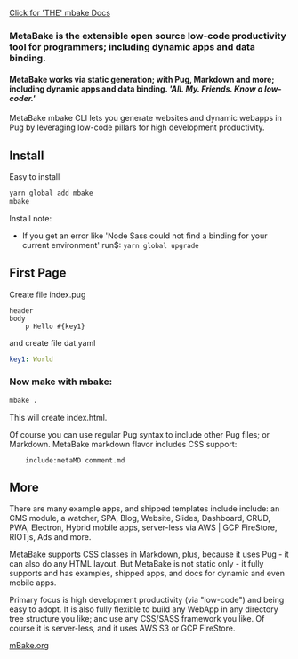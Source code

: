 [Click for 'THE' mbake Docs](https://metabake.github.io/MetaBake-Docs/)


### MetaBake is the extensible open source low-code productivity tool for programmers; including dynamic apps and data binding.

#### MetaBake works via static generation; with Pug, Markdown and more; including dynamic apps and data binding. *'All. My. Friends. Know a low-coder.'*

MetaBake mbake CLI lets you generate websites and dynamic webapps in Pug by leveraging low-code pillars for high development productivity.

## Install

Easy to install

```sh
yarn global add mbake
mbake
```

Install note:
- If you get an error like 'Node Sass could not find a binding for your current environment' 
run$: ``` yarn global upgrade ```

## First Page

Create file index.pug
```pug
header
body
    p Hello #{key1}
```
and create file dat.yaml
```yaml
key1: World
```

### Now make with mbake:

```sh
mbake .
```

This will create index.html. 

Of course you can use regular Pug syntax to include other Pug files; or Markdown. MetaBake markdown flavor includes CSS support:
```pug
    include:metaMD comment.md
```

## More

There are many example apps, and shipped templates include include: an CMS module, a watcher, SPA, Blog, Website, Slides, Dashboard, CRUD, PWA, Electron, Hybrid mobile apps, server-less via AWS | GCP FireStore, RIOTjs, Ads and more. 


MetaBake supports CSS classes in Markdown, plus, because it uses Pug - it can also do any HTML layout. But MetaBake is not static only - it fully supports and has examples, shipped apps, and docs for dynamic and even mobile apps.


Primary focus is high development productivity (via "low-code") and being easy to adopt. It is also fully flexible to build any WebApp in any directory tree structure you like; anc use any CSS/SASS framework you like. Of course it is server-less, and it uses AWS S3 or GCP FireStore.


[mBake.org](https://mBake.org)

